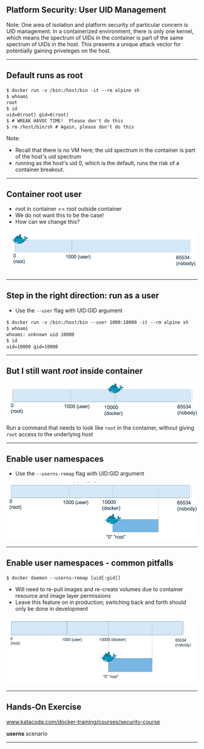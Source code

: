## Platform Security: User UID Management

Note:
One area of isolation and platform security of particular concern is UID management. In a containerized environment, there is only one kernel, which means the spectrum of UIDs in the container is part of the same spectrum of UIDs in the host. This presents a unique attack vector for potentially gaining priveleges on the host.

---

## Default runs as root
```
$ docker run -v /bin:/host/bin -it --rm alpine sh
$ whoami
root
$ id
uid=0(root) gid=0(root)
$ # WREAK HAVOC TIME!  Please don't do this
$ rm /host/bin/sh # Again, please don't do this
```

Note:
 - Recall that there is no VM here; the uid spectrum in the container is part of the host's uid spectrum
 - running as the host's uid 0, which is the default, runs the risk of a container breakout.

---

## Container root user

- root in container == root outside container
- We do not want this to be the case!
- How can we change this?

![](images/rootUser.png)


---

## Step in the right direction: run as a user

- Use the ``--user`` flag with UID:GID argument

```
$ docker run -v /bin:/host/bin --user 1000:10000 -it --rm alpine sh
$ whoami
whoami: unknown uid 10000
$ id
uid=10000 gid=10000

```

---

## But I still want *root* inside container
![](images/dockerUser.png)

Run a command that needs to look like `root` in the container, without giving
`root` access to the underlying host

---

## Enable user namespaces

- Use the ``--userns-remap`` flag with UID:GID argument


![](images/userNamespaces.png)

---

## Enable user namespaces - common pitfalls
```
$ docker daemon --userns-remap [uid[:gid]]
```
- Will need to re-pull images and re-create volumes due to container resource and image layer permissions
- Leave this feature on in production; switching back and forth should only be done in development

![](images/userNamespace2.png)

---

## Hands-On Exercise
www.katacoda.com/docker-training/courses/security-course

**userns** scenario


---
